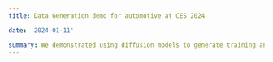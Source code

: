 ```yaml
---
title: Data Generation demo for automotive at CES 2024

date: '2024-01-11'

summary: We demonstrated using diffusion models to generate training and test data for perception models in Automotive.
---
```

